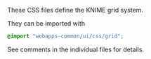 These CSS files define the KNIME grid system.

They can be imported with

```css
@import "webapps-common/ui/css/grid";
```

See comments in the individual files for details.
